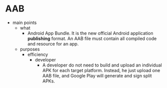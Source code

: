 # AAB

- main points
    - what
        - Android App Bundle. It is the new official Android application **publishing** format. An AAB file must contain all compiled code and resource for an app.
    - purposes
        - efficiency
            - developer
                - A developer do not need to build and upload an individual APK for each target platform. Instead, he just upload one AAB file, and Google Play will generate and sign split APKs.